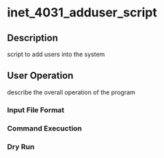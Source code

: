 # inet_4031_adduser_script


## **Description**
script to add users into the system

## **User Operation**
describe the overall operation of the program

### **Input File Format**


### **Command Execuction**


### **Dry Run**


